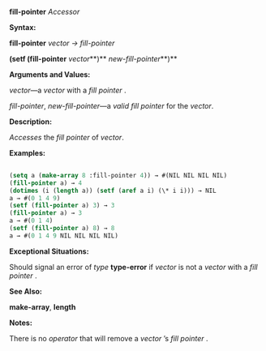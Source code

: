 **fill-pointer** *Accessor* 



**Syntax:** 



**fill-pointer** *vector → fill-pointer* 



**(setf (fill-pointer** *vector***)** *new-fill-pointer***)** 



**Arguments and Values:** 



*vector*—a *vector* with a *fill pointer* . 



*fill-pointer*, *new-fill-pointer*—a *valid fill pointer* for the *vector*. 



**Description:** 



*Accesses* the *fill pointer* of *vector*. 



**Examples:**
```lisp
 
(setq a (make-array 8 :fill-pointer 4)) → #(NIL NIL NIL NIL) 
(fill-pointer a) → 4 
(dotimes (i (length a)) (setf (aref a i) (\* i i))) → NIL 
a → #(0 1 4 9) 
(setf (fill-pointer a) 3) → 3 
(fill-pointer a) → 3 
a → #(0 1 4) 
(setf (fill-pointer a) 8) → 8 
a → #(0 1 4 9 NIL NIL NIL NIL) 

```
**Exceptional Situations:** 



Should signal an error of *type* **type-error** if *vector* is not a *vector* with a *fill pointer* . 



 



 



**See Also:** 



**make-array**, **length** 



**Notes:** 



There is no *operator* that will remove a *vector* ’s *fill pointer* . 



